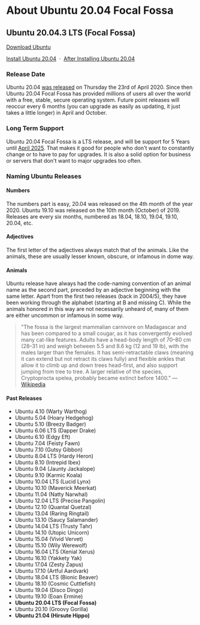 # About Ubuntu 20.04 Focal Fossa

## Ubuntu 20.04.3 LTS (Focal Fossa)
<a class="download" href="https://www.ubuntu.com/download/desktop">Download Ubuntu</a>

<a title="Install Ubuntu 20.04 Focal Fossa" href="https://howtoubuntu.org/how-to-install-ubuntu-18-04-focal-fossa">Install Ubuntu 20.04</a> &nbsp;&middot;&nbsp; <a title="After Installing Ubuntu 20.04 Focal Fossa" href="https://howtoubuntu.org/things-to-do-after-installing-ubuntu-20-04-focal-fossa">After Installing Ubuntu 20.04</a>

### Release Date
Ubuntu 20.04 <a title="Ubuntu 20.04 Focal Fossa Release Schedule" href="https://wiki.ubuntu.com/FocalFossa/ReleaseSchedule">was released</a> on Thursday the 23rd of April 2020. Since then Ubuntu 20.04 Focal Fossa has provided millions of users all over the world with a free, stable, secure operating system. Future point releases will reoccur every 6 months (you can upgrade as easily as updating, it just takes a little longer) in April and October.

### Long Term Support
Ubuntu 20.04 Focal Fossa is a LTS release, and will be support for 5 Years until <a href="https://wiki.ubuntu.com/Releases">April 2025</a>. That makes it good for people who don't want to constantly change or to have to pay for upgrades. It is also a solid option for business or servers that don't want to major upgrades too often.

### Naming Ubuntu Releases

#### Numbers
The numbers part is easy, 20.04 was released on the 4th month of the year 2020. Ubuntu 19.10 was released on the 10th month (October) of 2019. Releases are every six months, numbered as 18.04, 18.10, 19.04, 19.10, 20.04, etc.

#### Adjectives
The first letter of the adjectives always match that of the animals. Like the animals, these are usually lesser known, obscure, or infamous in dome way.

#### Animals
Ubuntu release have always had the code-naming convention of an animal name as the second part, preceded by an adjective beginning with the same letter. Apart from the first two releases (back in 2004/5), they have been working through the alphabet (starting at B and missing C). While the animals honored in this way are not necessarily unheard of, many of them are either uncommon or infamous in some way.

> "The fossa is the largest mammalian carnivore on Madagascar and has been compared to a small cougar, as it has convergently evolved many cat-like features. Adults have a head-body length of 70–80 cm (28–31 in) and weigh between 5.5 and 8.6 kg (12 and 19 lb), with the males larger than the females. It has semi-retractable claws (meaning it can extend but not retract its claws fully) and flexible ankles that allow it to climb up and down trees head-first, and also support jumping from tree to tree. A larger relative of the species, Cryptoprocta spelea, probably became extinct before 1400."
— <a href="https://en.wikipedia.org/wiki/Fossa_(animal)">Wikipedia</a></cite>
    
#### Past Releases
			
- Ubuntu 4.10 (Warty Warthog)
- Ubuntu 5.04 (Hoary Hedgehog)
- Ubuntu 5.10 (Breezy Badger)
- Ubuntu 6.06 LTS (Dapper Drake)
- Ubuntu 6.10 (Edgy Eft)
- Ubuntu 7.04 (Feisty Fawn)
- Ubuntu 7.10 (Gutsy Gibbon)
- Ubuntu 8.04 LTS (Hardy Heron)
- Ubuntu 8.10 (Intrepid Ibex)
- Ubuntu 9.04 (Jaunty Jackalope)
- Ubuntu 9.10 (Karmic Koala)
- Ubuntu 10.04 LTS (Lucid Lynx)
- Ubuntu 10.10 (Maverick Meerkat)
- Ubuntu 11.04 (Natty Narwhal)
- Ubuntu 12.04 LTS (Precise Pangolin)
- Ubuntu 12.10 (Quantal Quetzal)
- Ubuntu 13.04 (Raring Ringtail)
- Ubuntu 13.10 (Saucy Salamander)
- Ubuntu 14.04 LTS (Trusty Tahr)
- Ubuntu 14.10 (Utopic Unicorn)
- Ubuntu 15.04 (Vivid Vervet)
- Ubuntu 15.10 (Wily Werewolf)
- Ubuntu 16.04 LTS (Xenial Xerus)
- Ubuntu 16.10 (Yakkety Yak)
- Ubuntu 17.04 (Zesty Zapus)
- Ubuntu 17.10 (Artful Aardvark)
- Ubuntu 18.04 LTS (Bionic Beaver)
- Ubuntu 18.10 (Cosmic Cuttlefish)
- Ubuntu 19.04 (Disco Dingo)
- Ubuntu 19.10 (Eoan Ermine)
- **Ubuntu 20.04 LTS (Focal Fossa)**
- Ubuntu 20.10 (Groovy Gorilla)
- **Ubuntu 21.04 (Hirsute Hippo)**
